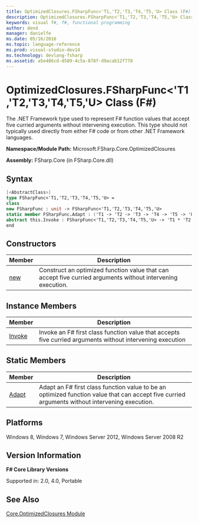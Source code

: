 ```yaml
---
title: OptimizedClosures.FSharpFunc<'T1,'T2,'T3,'T4,'T5,'U> Class (F#)
description: OptimizedClosures.FSharpFunc<'T1,'T2,'T3,'T4,'T5,'U> Class (F#)
keywords: visual f#, f#, functional programming
author: dend
manager: danielfe
ms.date: 05/16/2016
ms.topic: language-reference
ms.prod: visual-studio-dev14
ms.technology: devlang-fsharp
ms.assetid: a5e486cd-d589-4c5a-878f-d9acab12f778
---
```


# OptimizedClosures.FSharpFunc<'T1,'T2,'T3,'T4,'T5,'U> Class (F#)

The .NET Framework type used to represent F# function values that accept five curried arguments without intervening execution. This type should not typically used directly from either F# code or from other .NET Framework languages.

**Namespace/Module Path:** Microsoft.FSharp.Core.OptimizedClosures

**Assembly:** FSharp.Core (in FSharp.Core.dll)


## Syntax

```fsharp
[<AbstractClass>]
type FSharpFunc<'T1,'T2,'T3,'T4,'T5,'U> =
class
new FSharpFunc : unit -> FSharpFunc<'T1,'T2,'T3,'T4,'T5,'U>
static member FSharpFunc.Adapt : ('T1 -> 'T2 -> 'T3 -> 'T4 -> 'T5 -> 'U) -> FSharpFunc<'T1,'T2,'T3,'T4,'T5,'U>
abstract this.Invoke : FSharpFunc<'T1,'T2,'T3,'T4,'T5,'U> -> 'T1 * 'T2 * 'T3 * 'T4 * 'T5 -> 'U
end
```

## Constructors

|Member|Description|
|------|-----------|
|[new](https://msdn.microsoft.com/library/157c9690-3ae4-46e8-861c-ac62609a1260)|Construct an optimized function value that can accept five curried arguments without intervening execution.|

## Instance Members

|Member|Description|
|------|-----------|
|[Invoke](https://msdn.microsoft.com/library/f0e772d3-ebcc-43af-a255-acbd4b846dc8)|Invoke an F# first class function value that accepts five curried arguments without intervening execution|

## Static Members

|Member|Description|
|------|-----------|
|[Adapt](https://msdn.microsoft.com/library/0259033d-62ec-4f52-9f05-d9c30e912e7c)|Adapt an F# first class function value to be an optimized function value that can accept five curried arguments without intervening execution.|

## Platforms
Windows 8, Windows 7, Windows Server 2012, Windows Server 2008 R2

## Version Information
**F# Core Library Versions**

Supported in: 2.0, 4.0, Portable

## See Also
[Core.OptimizedClosures Module](Core.OptimizedClosures-Module-%5BFSharp%5D.md)
